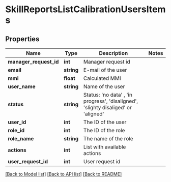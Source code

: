 # SkillReportsListCalibrationUsersItems

## Properties
Name | Type | Description | Notes
------------ | ------------- | ------------- | -------------
**manager_request_id** | **int** | Manager request id | 
**email** | **string** | E-mail of the user | 
**mmi** | **float** | Calculated MMI | 
**user_name** | **string** | Name of the user | 
**status** | **string** | Status: &#39;no data&#39; , &#39;in progress&#39;, &#39;disaligned&#39;, &#39;slighty disaliged&#39; or &#39;aligned&#39; | 
**user_id** | **int** | The ID of the user | 
**role_id** | **int** | The ID of the role | 
**role_name** | **string** | The name of the role | 
**actions** | **int** | List with available actions | 
**user_request_id** | **int** | User request id | 

[[Back to Model list]](../README.md#documentation-for-models) [[Back to API list]](../README.md#documentation-for-api-endpoints) [[Back to README]](../README.md)


